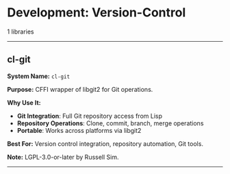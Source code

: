 # Development: Version-Control

1 libraries

---

## cl-git

**System Name:** `cl-git`

**Purpose:** CFFI wrapper of libgit2 for Git operations.

**Why Use It:**
- **Git Integration**: Full Git repository access from Lisp
- **Repository Operations**: Clone, commit, branch, merge operations
- **Portable**: Works across platforms via libgit2

**Best For:** Version control integration, repository automation, Git tools.

**Note:** LGPL-3.0-or-later by Russell Sim.

---


